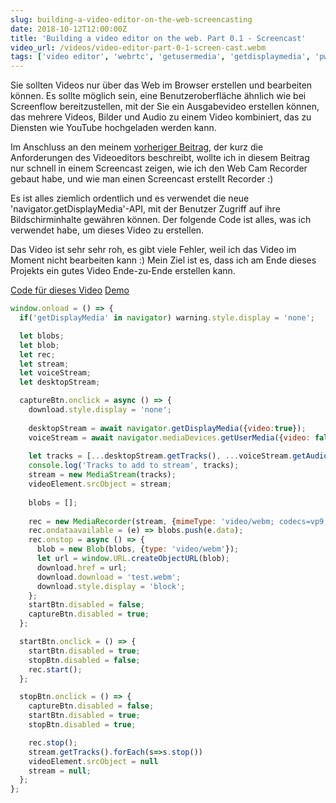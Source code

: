 ```yaml
---
slug: building-a-video-editor-on-the-web-screencasting
date: 2018-10-12T12:00:00Z
title: 'Building a video editor on the web. Part 0.1 - Screencast'
video_url: /videos/video-editor-part-0-1-screen-cast.webm
tags: ['video editor', 'webrtc', 'getusermedia', 'getdisplaymedia', 'pwa']
---
```



Sie sollten Videos nur über das Web im Browser erstellen und bearbeiten können. Es sollte möglich sein, eine Benutzeroberfläche ähnlich wie bei Screenflow bereitzustellen, mit der Sie ein Ausgabevideo erstellen können, das mehrere Videos, Bilder und Audio zu einem Video kombiniert, das zu Diensten wie YouTube hochgeladen werden kann.

Im Anschluss an den meinem [vorheriger Beitrag](/building-a-video-editor-on-the-web-with-the-web/), der kurz die Anforderungen des Videoeditors beschreibt, wollte ich in diesem Beitrag nur schnell in einem Screencast zeigen, wie ich den Web Cam Recorder gebaut habe, und wie man einen Screencast erstellt Recorder :)

Es ist alles ziemlich ordentlich und es verwendet die neue 'navigator.getDisplayMedia'-API, mit der Benutzer Zugriff auf ihre Bildschirminhalte gewähren können. Der folgende Code ist alles, was ich verwendet habe, um dieses Video zu erstellen.

Das Video ist sehr sehr roh, es gibt viele Fehler, weil ich das Video im Moment nicht bearbeiten kann :) Mein Ziel ist es, dass ich am Ende dieses Projekts ein gutes Video Ende-zu-Ende erstellen kann.

[Code für dieses Video](https://glitch.com/edit/\#!/screen-recorder-voice?path=script.js:1:0) [Demo](https://screen-recorder-voice.glitch.me/)


```javascript  
window.onload = () => {
  if('getDisplayMedia' in navigator) warning.style.display = 'none';

  let blobs;
  let blob;
  let rec;
  let stream;
  let voiceStream;
  let desktopStream;

  captureBtn.onclick = async () => {
    download.style.display = 'none';
    
    desktopStream = await navigator.getDisplayMedia({video:true});
    voiceStream = await navigator.mediaDevices.getUserMedia({video: false, audio: true});
    
    let tracks = [...desktopStream.getTracks(), ...voiceStream.getAudioTracks()]
    console.log('Tracks to add to stream', tracks);
    stream = new MediaStream(tracks);
    videoElement.srcObject = stream;
      
    blobs = [];
  
    rec = new MediaRecorder(stream, {mimeType: 'video/webm; codecs=vp9,opus'});
    rec.ondataavailable = (e) => blobs.push(e.data);
    rec.onstop = async () => {
      blob = new Blob(blobs, {type: 'video/webm'});
      let url = window.URL.createObjectURL(blob);
      download.href = url;
      download.download = 'test.webm';
      download.style.display = 'block';
    };
    startBtn.disabled = false;
    captureBtn.disabled = true;
  };

  startBtn.onclick = () => {
    startBtn.disabled = true;
    stopBtn.disabled = false;
    rec.start();
  };

  stopBtn.onclick = () => {
    captureBtn.disabled = false;
    startBtn.disabled = true;
    stopBtn.disabled = true;

    rec.stop();
    stream.getTracks().forEach(s=>s.stop())
    videoElement.srcObject = null
    stream = null;
  };
};
```

